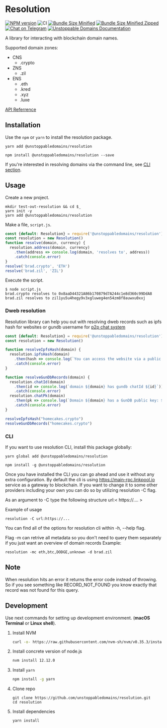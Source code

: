 # Resolution

[![NPM version](https://img.shields.io/npm/v/@unstoppabledomains/resolution.svg?style=flat)](https://www.npmjs.com/package/@unstoppabledomains/resolution)
![CI](https://github.com/unstoppabledomains/resolution/workflows/CI/badge.svg?branch=master)
[![Bundle Size Minified](https://img.shields.io/bundlephobia/min/@unstoppabledomains/resolution.svg)](https://bundlephobia.com/result?p=@unstoppabledomains/resolution)
[![Bundle Size Minified Zipped](https://img.shields.io/bundlephobia/minzip/@unstoppabledomains/resolution.svg)](https://bundlephobia.com/result?p=@unstoppabledomains/resolution)
[![Chat on Telegram](https://img.shields.io/badge/Chat%20on-Telegram-brightgreen.svg)](https://t.me/unstoppabledev)
[![Unstoppable Domains Documentation](https://img.shields.io/badge/docs-unstoppabledomains.com-blue)](https://docs.unstoppabledomains.com/)

A library for interacting with blockchain domain names.

Supported domain zones:

* CNS
  - .crypto 
* ZNS
  - .zil
* ENS
  - .eth
  - .kred
  - .xyz
  - .luxe

[API Referrence](https://unstoppabledomains.github.io/resolution/)

## Installation

Use the `npm` or `yarn` to install the resolution package.

```
yarn add @unstoppabledomains/resolution
```

```
npm install @unstoppabledomains/resolution --save
```

If you're interested in resolving domains via the command line, see [CLI section](#CLI). 

## Usage

Create a new project.

```shell
mkdir test-out-resolution && cd $_
yarn init -y
yarn add @unstoppabledomains/resolution
```

Make a file, `script.js`.

```javascript
const {default: Resolution} = require('@unstoppabledomains/resolution')
const resolution = new Resolution()
function resolve(domain, currency) {
  resolution.address(domain, currency)
    .then(address => console.log(domain, 'resolves to', address))
    .catch(console.error)
}
resolve('brad.crypto', 'ETH')
resolve('brad.zil', 'ZIL')
```

Execute the script.

```
$ node script.js
brad.crypto resolves to 0x8aaD44321A86b170879d7A244c1e8d360c99DdA8
brad.zil resolves to zil1yu5u4hegy9v3xgluweg4en54zm8f8auwxu0xxj
```

### Dweb resolution

Resolution library can help you out with resolving dweb records such as ipfs hash for websites or gundb username for 
[p2p chat system](https://unstoppabledomains.com/chat)

```javascript
const {default: Resolution} = require('@unstoppabledomains/resolution')
const resolution = new Resolution()

function resolveIpfsHash(domain) {
  resolution.ipfsHash(domain)
    .then(hash => console.log(`You can access the website via a public IPFS gateway: https://gateway.ipfs.io/ipfs/${hash}`))
    .catch(console.error)
}

function resolveGunDbRecords(domain) {
  resolution.chatId(domain)
    .then(id => console.log(`domain ${domain} has gundb chatId ${id}`))
    .catch(console.error)
  resolution.chatPk(domain)
    .then(pk => console.log(`Domain ${domain} has a GunDB public key: ${pk}`))
    .catch(console.error)
}

resolveIpfsHash("homecakes.crypto")
resolveGunDbRecords("homecakes.crypto")
```

### CLI

If you want to use resolution CLI, install this package globally:

```
yarn global add @unstoppabledomains/resolution
```

```
npm install -g @unstoppabledomains/resolution
```

Once you have installed the CLI you can go ahead and use it without any extra configuration. By default the cli is
using https://main-rpc.linkpool.io service as a gateway to blockchain. If you want to change it to some other providers
including your own you can do so by utilizing resolution -C flag.

As an argument to -C type the following structure url:< https://.... >

Example of usage
```
resolution -C url:https://...
```

You can find all of the options for resolution cli within -h, --help flag. 

Flag -m can retrive all metadata so you don't need to query them separately if you just want an overview of domain records
Example:
```
resolution -mc eth,btc,DODGE,unknown -d brad.zil
```

## Note

When resolution hits an error it returns the error code instead of throwing. So if you see something like RECORD_NOT_FOUND you know exactly that record was not found for this query.

## Development

Use next commands for setting up development environment. (**macOS Terminal** or **Linux shell**).

1. Install NVM
    ```bash
    curl -o- https://raw.githubusercontent.com/nvm-sh/nvm/v0.35.3/install.sh | bash
    ```

2. Install concrete version of node.js
    ```bash
    nvm install 12.12.0
    ```

3. Install ```yarn```
    ```bash
    npm install -g yarn
    ```
4. Clone repo
    ```
    git clone https://github.com/unstoppabledomains/resolution.git
    cd resolution
    ```

5. Install dependencies 
    ```bash
    yarn install
    ```

